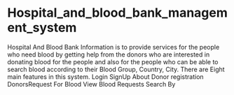 # Hospital_and_blood_bank_management_system
Hospital And Blood Bank Information is to provide services for the people who need blood by getting help from the donors who are interested in donating blood for the people and also for the people who can be able to search blood according to their Blood Group, Country, City. There are Eight main features in this system.
Login
SignUp
About
Donor registration
DonorsRequest For Blood
View Blood Requests
Search By
